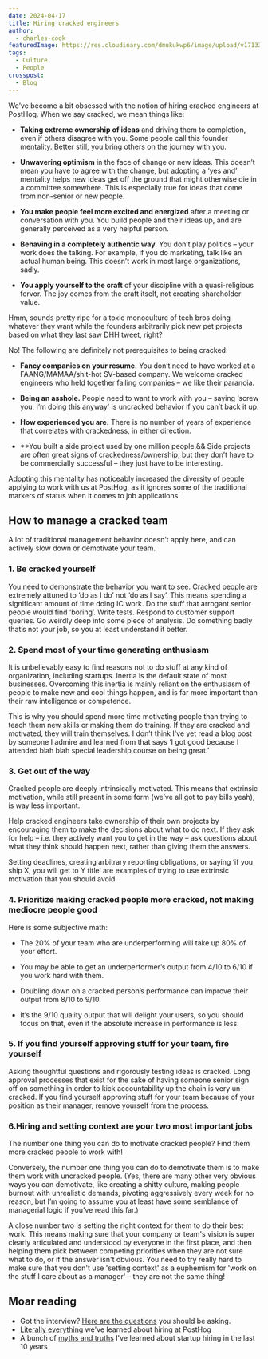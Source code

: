 ```yaml
---
date: 2024-04-17
title: Hiring cracked engineers
author:
  - charles-cook
featuredImage: https://res.cloudinary.com/dmukukwp6/image/upload/v1713344206/posthog.com/contents/blog/cracked_engineer_blog.jpg
tags:
  - Culture
  - People
crosspost:
  - Blog      
---
```


We’ve become a bit obsessed with the notion of hiring cracked engineers at PostHog. When we say cracked, we mean things like:

- **Taking extreme ownership of ideas** and driving them to completion, even if others disagree with you. Some people call this founder mentality. Better still, you bring others on the journey with you.
 
- **Unwavering optimism** in the face of change or new ideas. This doesn’t mean you have to agree with the change, but adopting a ‘yes and’ mentality helps new ideas get off the ground that might otherwise die in a committee somewhere. This is especially true for ideas that come from non-senior or new people.
 
- **You make people feel more excited and energized** after a meeting or conversation with you. You build people and their ideas up, and are generally perceived as a very helpful person.
 
- **Behaving in a completely authentic way**. You don’t play politics – your work does the talking. For example, if you do marketing, talk like an actual human being. This doesn’t work in most large organizations, sadly.

- **You apply yourself to the craft** of your discipline with a quasi-religious fervor. The joy comes from the craft itself, not creating shareholder value.  

Hmm, sounds pretty ripe for a toxic monoculture of tech bros doing whatever they want while the founders arbitrarily pick new pet projects based on what they last saw DHH tweet, right?

No! The following are definitely not prerequisites to being cracked:

- **Fancy companies on your resume.** You don’t need to have worked at a FAANG/MAMAA/shit-hot SV-based company. We welcome cracked engineers who held together failing companies – we like their paranoia.
 
- **Being an asshole.** People need to want to work with you – saying ‘screw you, I’m doing this anyway’ is uncracked behavior if you can’t back it up. 

- **How experienced you are.** There is no number of years of experience that correlates with crackedness, in either direction. 

- **You built a side project used by one million people.&& Side projects are often great signs of crackedness/ownership, but they don’t have to be commercially successful – they just have to be interesting. 

Adopting this mentality has noticeably increased the diversity of people applying to work with us at PostHog, as it ignores some of the traditional markers of status when it comes to job applications.

## How to manage a cracked team

A lot of traditional management behavior doesn’t apply here, and can actively slow down or demotivate your team.

### 1. Be cracked yourself

You need to demonstrate the behavior you want to see. Cracked people are extremely attuned to ‘do as I do’ not ‘do as I say’. This means spending a significant amount of time doing IC work. Do the stuff that arrogant senior people would find ‘boring’. Write tests. Respond to customer support queries. Go weirdly deep into some piece of analysis. Do something badly that’s not your job, so you at least understand it better. 

### 2. Spend most of your time generating enthusiasm

It is unbelievably easy to find reasons not to do stuff at any kind of organization, including startups. Inertia is the default state of most businesses. Overcoming this inertia is mainly reliant on the enthusiasm of people to make new and cool things happen, and is far more important than their raw intelligence or competence. 

This is why you should spend more time motivating people than trying to teach them new skills or making them do training. If they are cracked and motivated, they will train themselves. I don’t think I’ve yet read a blog post by someone I admire and learned from that says ‘I got good because I attended blah blah special leadership course on being great.’

### 3. Get out of the way

Cracked people are deeply intrinsically motivated. This means that extrinsic motivation, while still present in some form (we’ve all got to pay bills yeah), is way less important. 

Help cracked engineers take ownership of their own projects by encouraging them to make the decisions about what to do next. If they ask for help – i.e. they actively want you to get in the way – ask questions about what they think should happen next, rather than giving them the answers. 

Setting deadlines, creating arbitrary reporting obligations, or saying ‘if you ship X, you will get to Y title’ are examples of trying to use extrinsic motivation that you should avoid. 

### 4. Prioritize making cracked people more cracked, not making mediocre people good

Here is some subjective math:

- The 20% of your team who are underperforming will take up 80% of your effort.
 
- You may be able to get an underperformer’s output from 4/10 to 6/10 if you work hard with them.

- Doubling down on a cracked person’s performance can improve their output from 8/10 to 9/10.

- It’s the 9/10 quality output that will delight your users, so you should focus on that, even if the absolute increase in performance is less. 

### 5. If you find yourself approving stuff for your team, fire yourself

Asking thoughtful questions and rigorously testing ideas is cracked. Long approval processes that exist for the sake of having someone senior sign off on something in order to kick accountability up the chain is very un-cracked. If you find yourself approving stuff for your team because of your position as their manager, remove yourself from the process. 

### 6.Hiring and setting context are your two most important jobs

The number one thing you can do to motivate cracked people? Find them more cracked people to work with! 

Conversely, the number one thing you can do to demotivate them is to make them work with uncracked people. (Yes, there are many other very obvious ways you can demotivate, like creating a shitty culture, making people burnout with unrealistic demands, pivoting aggressively every week for no reason, but I’m going to assume you at least have some semblance of managerial logic if you’ve read this far.) 

A close number two is setting the right context for them to do their best work. This means making sure that your company or team's vision is super clearly articulated and understood by everyone in the first place, and then helping them pick between competing priorities when they are not sure what to do, or if the answer isn't obvious. You need to try really hard to make sure that you don't use 'setting context' as a euphemism for 'work on the stuff I care about as a manager' – they are not the same thing!

## Moar reading

- Got the interview? [Here are the questions](/founders/what-to-ask-in-interviews) you should be asking. 
- [Literally everything](/newsletter/hiring-at-posthog-lessons) we've learned about hiring at PostHog
- A bunch of [myths and truths](/founders/early-stage-startup-hiring-strategy) I've learned about startup hiring in the last 10 years
